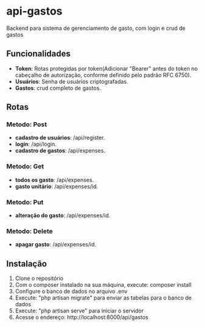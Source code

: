 # api-gastos
Backend para sistema de gerenciamento de gasto, com login e crud de gastos

## Funcionalidades

- **Token**: Rotas protegidas por token(Adicionar "Bearer" antes do token no cabeçalho de autorização, conforme definido pelo padrão RFC 6750).
- **Usuários**: Senha de usuários criptografadas.
- **Gastos**: crud completo de gastos.


## Rotas
### Metodo: Post
- **cadastro de usuários**: /api/register.
- **login**: /api/login.
- **cadastro de gastos**: /api/expenses.
### Metodo: Get
- **todos os gasto**: /api/expenses.
- **gasto unitário**: /api/expenses/id.
### Metodo: Put
- **alteração do gasto**: /api/expenses/id.
### Metodo: Delete
- **apagar gasto**: /api/expenses/id.

## Instalação

1. Clone o repositório
2. Com o composer instalado na sua máquina, execute: composer install
3. Configure o banco de dados no arquivo .env
4. Execute: "php artisan migrate" para enviar as tabelas para o banco de dados
5. Execute: "php artisan serve" para iniciar o servidor
6. Acesse o endereço: http://localhost:8000/api/gastos
